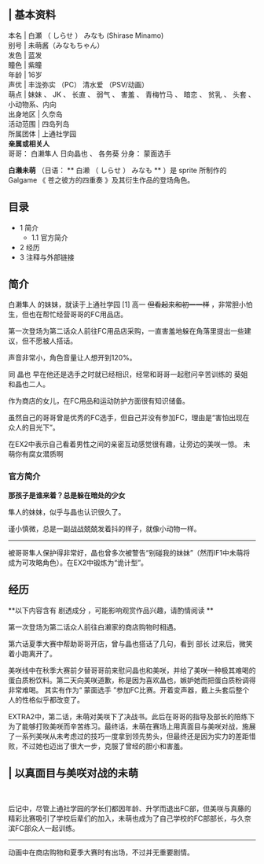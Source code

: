 |  **基本资料**  
---  
本名  |  白瀬  （  しらせ  ）  みなも  (Shirase Minamo)   
别号  |  未萌酱（みなもちゃん）   
发色  |  蓝发   
瞳色  |  紫瞳   
年龄  |  16岁   
声优  |  丰泷弥实  （PC）  清水爱  （PSV/动画）   
萌点  |  妹妹  、  JK  、  长直  、  弱气  、  害羞  、  青梅竹马  、  暗恋  、  贫乳  、  头套  、小动物系、内向   
出身地区  |  久奈岛   
活动范围  |  四岛列岛   
所属团体  |  上通社学园   
**亲属或相关人**  
哥哥：  白濑隼人  日向晶也  、  各务葵  分身：  蒙面选手  
  
**白濑未萌** （日语： ** 白濑  （  しらせ  ）  みなも ** ）是  sprite  所制作的  Galgame  《  苍之彼方的四重奏
》及其衍生作品的登场角色。

##  目录

  * 1  简介 
    * 1.1  官方简介 
  * 2  经历 
  * 3  注释与外部链接 

##  简介

白濑隼人  的妹妹，就读于上通社学园  [1]  高一 ~~但看起来和初一一样~~ ，非常胆小怕生，但也在帮忙经营哥哥的FC用品店。

第一次登场为第二话众人前往FC用品店采购，一直害羞地躲在角落里提出一些建议，但不愿被人搭话。

声音非常小，角色音量让人想开到120%。

同  晶也  早在他还是选手之时就已经相识，经常和哥哥一起慰问辛苦训练的  葵姐  和晶也二人。

作为商店的女儿，在FC用品和运动防护方面很有知识储备。

虽然自己的哥哥曾是优秀的FC选手，但自己并没有参加FC，理由是“害怕出现在众人的目光下”。

在EX2中表示自己看着男性之间的亲密互动感觉很有趣，让旁边的美咲一惊。  未萌你有腐女潜质啊

###  官方简介

**那孩子是谁来着？总是躲在暗处的少女**

隼人的妹妹，似乎与晶也认识很久了。

谨小慎微，总是一副战战兢兢发着抖的样子，就像小动物一样。

* * *

被哥哥隼人保护得非常好，晶也曾多次被警告“别碰我的妹妹”（然而IF1中未萌将成为可攻略角色）。在EX2中锻炼为“诡计型”。

##  经历

**以下内容含有 剧透成分  ，可能影响观赏作品兴趣，请酌情阅读 **

第一次登场为第二话众人前往白濑家的商店购物时相遇。

第六话夏季大赛中帮助哥哥开店，曾与晶也搭话了几句，看到  部长  过来后，微笑着小跑离开了。

美咲线中在秋季大赛前夕替哥哥前来慰问晶也和美咲，并给了美咲一种极其难喝的蛋白质粉饮料。第二天向美咲道歉，称是因为喜欢晶也，嫉妒她而把蛋白质粉调得非常难喝。
其实有作为“  蒙面选手  ”参加FC比赛。开着变声器，戴上头套后整个人的性格似乎都改变了。

EXTRA2中，第二话，未萌对美咲下了决战书。此后在哥哥的指导及部长的陪练下为了能够打败美咲而辛苦练习。最终话，未萌在赛场上用真面目与美咲对战，施展了一系列美咲从未考虑过的技巧一度拿到领先势头，但最终还是因为实力的差距惜败，不过她也迈出了很大一步，克服了曾经的胆小和害羞。

|  以真面目与美咲对战的未萌  
---  
</br>  
  
后记中，尽管上通社学园的学长们都因年龄、升学而退出FC部，但美咲与真藤的精彩比赛吸引了学校后辈们的加入，未萌也成为了自己学校的FC部部长，与久奈滨FC部众人一起训练。

* * *

动画中在商店购物和夏季大赛时有出场，不过并无重要剧情。